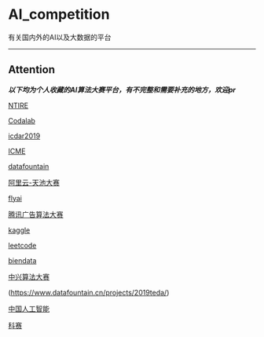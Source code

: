 # AI_competition

有关国内外的AI以及大数据的平台

*******

## Attention
***以下均为个人收藏的AI算法大赛平台，有不完整和需要补充的地方，欢迎pr***

[NTIRE](http://www.vision.ee.ethz.ch/ntire19/)

[Codalab](https://competitions.codalab.org/my/)

[icdar2019](http://icdar2019.org/competitions-2/)

[](https://ai.ixm.gov.cn/)

[ICME](http://www.icme2019.org/conf_challenges)

[](https://icme19inpainting.github.io/)

[datafountain](https://www.datafountain.cn/)

[阿里云-天池大赛](https://tianchi.aliyun.com/home/)

[flyai](https://www.flyai.com/)

[腾讯广告算法大赛](https://algo.qq.com/application/home/home/index.html)

[kaggle](https://www.kaggle.com/)

[leetcode](https://leetcode-cn.com/problemset/all/)

[biendata](https://biendata.com/)

[](https://arena.net9.org/)

[中兴算法大赛](http://challenge.zte.net/suanfa.php?mod=home)

(https://www.datafountain.cn/projects/2019teda/)

[中国人工智能](https://chinaai.sf.ucloud.cn/login)

[](https://sites.google.com/view/fgvc6/home)

[科赛](https://www.kesci.com/)

